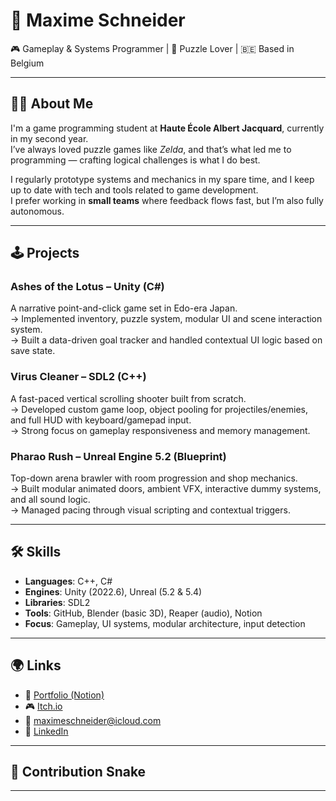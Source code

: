 # 👋 Maxime Schneider

🎮 Gameplay & Systems Programmer | 🧠 Puzzle Lover | 🇧🇪 Based in Belgium

---

## 🧑‍💻 About Me

I'm a game programming student at **Haute École Albert Jacquard**, currently in my second year.  
I’ve always loved puzzle games like *Zelda*, and that’s what led me to programming — crafting logical challenges is what I do best.

I regularly prototype systems and mechanics in my spare time, and I keep up to date with tech and tools related to game development.  
I prefer working in **small teams** where feedback flows fast, but I’m also fully autonomous.

---

## 🕹️ Projects

### **Ashes of the Lotus** – Unity (C#)
A narrative point-and-click game set in Edo-era Japan.  
→ Implemented inventory, puzzle system, modular UI and scene interaction system.  
→ Built a data-driven goal tracker and handled contextual UI logic based on save state.

### **Virus Cleaner** – SDL2 (C++)
A fast-paced vertical scrolling shooter built from scratch.  
→ Developed custom game loop, object pooling for projectiles/enemies, and full HUD with keyboard/gamepad input.  
→ Strong focus on gameplay responsiveness and memory management.

### **Pharao Rush** – Unreal Engine 5.2 (Blueprint)
Top-down arena brawler with room progression and shop mechanics.  
→ Built modular animated doors, ambient VFX, interactive dummy systems, and all sound logic.  
→ Managed pacing through visual scripting and contextual triggers.

---

## 🛠️ Skills

- **Languages**: C++, C#
- **Engines**: Unity (2022.6), Unreal (5.2 & 5.4)
- **Libraries**: SDL2
- **Tools**: GitHub, Blender (basic 3D), Reaper (audio), Notion
- **Focus**: Gameplay, UI systems, modular architecture, input detection

---

## 🌍 Links

- 📂 [Portfolio (Notion)](https://abrupt-sneeze-1b8.notion.site/maxime-schneider-portfolio-link)
- 🎮 [Itch.io](https://maxime-itch.itch.io/)
- 📧 [maximeschneider@icloud.com](mailto:maximeschneider@icloud.com)
- 🔗 [LinkedIn](https://www.linkedin.com/in/maxime-schneider-5a3837313)

---

## 🐍 Contribution Snake

<!-- Contribution graph animation will go here -->
<!-- Reserved for future GitHub Snake setup -->

---

